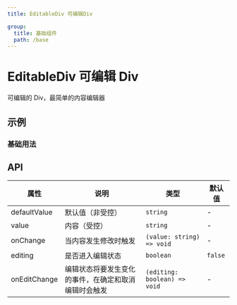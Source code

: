 ```yaml
---
title: EditableDiv 可编辑Div

group:
  title: 基础组件
  path: /base
---
```


# EditableDiv 可编辑 Div

可编辑的 Div，最简单的内容编辑器

## 示例

### 基础用法

<code src="./demo/DemoBasic.tsx" ></code>

## API

| 属性         | 说明                                                 | 类型                         | 默认值  |
| ------------ | ---------------------------------------------------- | ---------------------------- | ------- |
| defaultValue | 默认值（非受控）                                     | `string`                     | -       |
| value        | 内容（受控）                                         | `string`                     | -       |
| onChange     | 当内容发生修改时触发                                 | `(value: string) => void`    | -       |
| editing      | 是否进入编辑状态                                     | `boolean`                    | `false` |
| onEditChange | 编辑状态将要发生变化的事件，在确定和取消编辑时会触发 | `(editing: boolean) => void` | -       |

